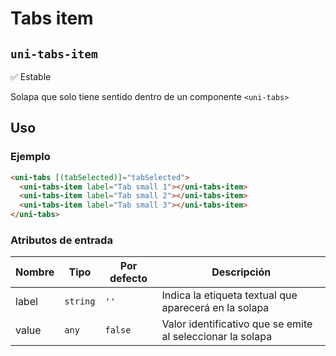 Tabs item
===================
`uni-tabs-item`
---
:white_check_mark: Estable

Solapa que solo tiene sentido dentro de un componente `<uni-tabs>`

## Uso

### Ejemplo

```html
<uni-tabs [(tabSelected)]="tabSelected">
  <uni-tabs-item label="Tab small 1"></uni-tabs-item>
  <uni-tabs-item label="Tab small 2"></uni-tabs-item>
  <uni-tabs-item label="Tab small 3"></uni-tabs-item>
</uni-tabs>
```

### Atributos de entrada


| Nombre      | Tipo      | Por defecto | Descripción 
| ----------- | --------- | ----------- | -----------
| label       | `string`  | `''`        | Indica la etiqueta textual que aparecerá en la solapa
| value       | `any`     | `false`     | Valor identificativo que se emite al seleccionar la solapa
